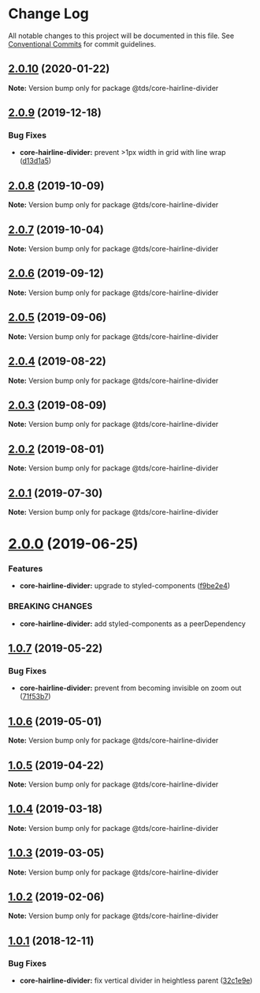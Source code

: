 # Change Log

All notable changes to this project will be documented in this file.
See [Conventional Commits](https://conventionalcommits.org) for commit guidelines.

## [2.0.10](https://github.com/telusdigital/tds/compare/@tds/core-hairline-divider@2.0.9...@tds/core-hairline-divider@2.0.10) (2020-01-22)

**Note:** Version bump only for package @tds/core-hairline-divider





## [2.0.9](https://github.com/telusdigital/tds/compare/@tds/core-hairline-divider@2.0.8...@tds/core-hairline-divider@2.0.9) (2019-12-18)


### Bug Fixes

* **core-hairline-divider:** prevent >1px width in grid with line wrap ([d13d1a5](https://github.com/telusdigital/tds/commit/d13d1a5))





## [2.0.8](https://github.com/telusdigital/tds/compare/@tds/core-hairline-divider@2.0.7...@tds/core-hairline-divider@2.0.8) (2019-10-09)

**Note:** Version bump only for package @tds/core-hairline-divider





## [2.0.7](https://github.com/telusdigital/tds/compare/@tds/core-hairline-divider@2.0.6...@tds/core-hairline-divider@2.0.7) (2019-10-04)

**Note:** Version bump only for package @tds/core-hairline-divider





## [2.0.6](https://github.com/telusdigital/tds/compare/@tds/core-hairline-divider@2.0.5...@tds/core-hairline-divider@2.0.6) (2019-09-12)

**Note:** Version bump only for package @tds/core-hairline-divider





## [2.0.5](https://github.com/telusdigital/tds/compare/@tds/core-hairline-divider@2.0.4...@tds/core-hairline-divider@2.0.5) (2019-09-06)

**Note:** Version bump only for package @tds/core-hairline-divider





## [2.0.4](https://github.com/telusdigital/tds/compare/@tds/core-hairline-divider@2.0.3...@tds/core-hairline-divider@2.0.4) (2019-08-22)

**Note:** Version bump only for package @tds/core-hairline-divider





## [2.0.3](https://github.com/telusdigital/tds/compare/@tds/core-hairline-divider@2.0.2...@tds/core-hairline-divider@2.0.3) (2019-08-09)

**Note:** Version bump only for package @tds/core-hairline-divider





## [2.0.2](https://github.com/telusdigital/tds/compare/@tds/core-hairline-divider@2.0.1...@tds/core-hairline-divider@2.0.2) (2019-08-01)

**Note:** Version bump only for package @tds/core-hairline-divider





## [2.0.1](https://github.com/telusdigital/tds/compare/@tds/core-hairline-divider@2.0.0...@tds/core-hairline-divider@2.0.1) (2019-07-30)

**Note:** Version bump only for package @tds/core-hairline-divider





# [2.0.0](https://github.com/telusdigital/tds/compare/@tds/core-hairline-divider@1.0.7...@tds/core-hairline-divider@2.0.0) (2019-06-25)


### Features

* **core-hairline-divider:** upgrade to styled-components ([f9be2e4](https://github.com/telusdigital/tds/commit/f9be2e4))


### BREAKING CHANGES

* **core-hairline-divider:** add styled-components as a peerDependency





## [1.0.7](https://github.com/telusdigital/tds/compare/@tds/core-hairline-divider@1.0.6...@tds/core-hairline-divider@1.0.7) (2019-05-22)


### Bug Fixes

* **core-hairline-divider:** prevent from becoming invisible on zoom out ([71f53b7](https://github.com/telusdigital/tds/commit/71f53b7))





## [1.0.6](https://github.com/telusdigital/tds/compare/@tds/core-hairline-divider@1.0.5...@tds/core-hairline-divider@1.0.6) (2019-05-01)

**Note:** Version bump only for package @tds/core-hairline-divider





## [1.0.5](https://github.com/telusdigital/tds/compare/@tds/core-hairline-divider@1.0.4...@tds/core-hairline-divider@1.0.5) (2019-04-22)

**Note:** Version bump only for package @tds/core-hairline-divider





## [1.0.4](https://github.com/telusdigital/tds/compare/@tds/core-hairline-divider@1.0.3...@tds/core-hairline-divider@1.0.4) (2019-03-18)

**Note:** Version bump only for package @tds/core-hairline-divider





## [1.0.3](https://github.com/telusdigital/tds/compare/@tds/core-hairline-divider@1.0.2...@tds/core-hairline-divider@1.0.3) (2019-03-05)

**Note:** Version bump only for package @tds/core-hairline-divider





## [1.0.2](https://github.com/telusdigital/tds/compare/@tds/core-hairline-divider@1.0.1...@tds/core-hairline-divider@1.0.2) (2019-02-06)

**Note:** Version bump only for package @tds/core-hairline-divider





<a name="1.0.1"></a>
## [1.0.1](https://github.com/telusdigital/tds/compare/@tds/core-hairline-divider@1.0.0...@tds/core-hairline-divider@1.0.1) (2018-12-11)


### Bug Fixes

* **core-hairline-divider:** fix vertical divider in heightless parent ([32c1e9e](https://github.com/telusdigital/tds/commit/32c1e9e))
